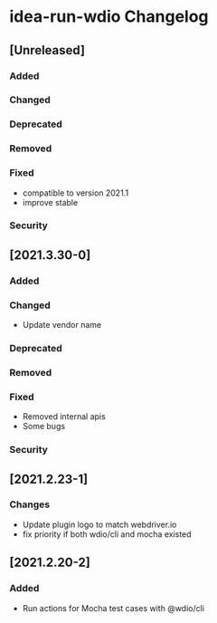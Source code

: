<!-- Keep a Changelog guide -> https://keepachangelog.com -->

# idea-run-wdio Changelog

## [Unreleased]
### Added

### Changed

### Deprecated

### Removed

### Fixed
- compatible to version 2021.1
- improve stable

### Security

## [2021.3.30-0]
### Added

### Changed
- Update vendor name

### Deprecated

### Removed

### Fixed
- Removed internal apis
- Some bugs

### Security

## [2021.2.23-1]

### Changes
- Update plugin logo to match webdriver.io
- fix priority if both wdio/cli and mocha existed

## [2021.2.20-2]

### Added
- Run actions for Mocha test cases with @wdio/cli

